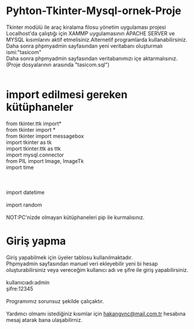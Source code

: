 # Pyhton-Tkinter-Mysql-ornek-Proje
 Tkinter modülü ile araç kiralama filosu yönetim uygulaması projesi<br>
 Localhost'da çalıştığı için XAMMP uygulamasının APACHE SERVER ve MYSQL kısımlarını aktif etmelisiniz.Alternetif programlarda kullanabilirsiniz.<br>
 Daha sonra phpmyadmin sayfasından yeni veritabanı oluşturmalı ismi:"tasicom"<br>
 Daha sonra phpmyadmin sayfasından veritabanımızı içe aktarmalısınız.(Proje dosyalarının arasında "tasicom.sql") <br>
<br>
# import edilmesi gereken kütüphaneler

from tkinter.ttk import*<br>
from tkinter import *<br>
from tkinter import messagebox<br>
import tkinter as tk<br>
import tkinter.ttk as ttk<br>
import mysql.connector<br>
from PIL import Image, ImageTk<br>
import time<br><br><br><br>
import datetime<br><br>
import random<br>
<br>
NOT:PC'nizde olmayan kütüphaneleri pip ile kurmalısınız.

# Giriş yapma
Giriş yapabilmek için üyeler tablosu kullanılmaktadır.<br>
Phpmyadmin sayfasından manuel veri ekleyebilir yeni bi hesap oluşturabilirsiniz veya vereceğim kullanıcı adı ve şifre ile giriş yapabilirsiniz.<br>
<br>
kullanıcıadı:admin <br>
şifre:12345<br>
<br>
Programımız sorunsuz şekilde çalıçaktır.<br><br>
Yardımcı olmamı istediğiniz kısımlar için hakangvnc@mail.com.tr hesabına mesaj atarak bana ulaşabilirniz.<br>
